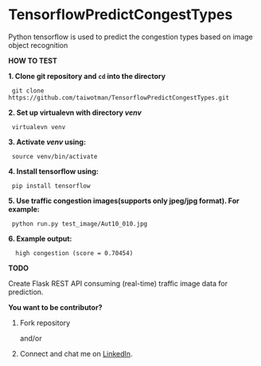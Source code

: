# TensorflowPredictCongestTypes
Python tensorflow is used to predict the congestion types based on image object recognition

**HOW TO TEST**

**1. Clone git repository and `cd` into the directory**

     git clone https://github.com/taiwotman/TensorflowPredictCongestTypes.git

**2. Set up virtualevn with directory _venv_** 

     virtualevn venv

**3. Activate _venv_ using:**

     source venv/bin/activate

**4. Install tensorflow using:**

     pip install tensorflow

**5. Use  traffic congestion images(supports only jpeg/jpg format). For example:**

     python run.py test_image/Aut10_010.jpg
     
**6. Example output:**

      high congestion (score = 0.70454)

**TODO**

Create Flask REST API consuming (real-time) traffic image  data for prediction.

**You want to be contributor?** 
1. Fork repository

     and/or

2. Connect and chat me on [LinkedIn](https://www.linkedin.com/in/taiwo-o-adetiloye-505a8023/).
